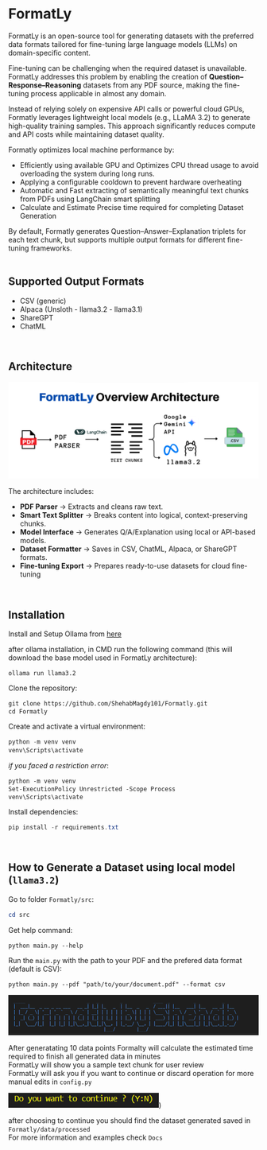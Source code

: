 # FormatLy

FormatLy is an open-source tool for generating datasets with the preferred data formats tailored for fine-tuning large language models (LLMs) on domain-specific content.

Fine-tuning can be challenging when the required dataset is unavailable. FormatLy addresses this problem by enabling the creation of **Question–Response–Reasoning** datasets from any PDF source, making the fine-tuning process applicable in almost any domain.

Instead of relying solely on expensive API calls or powerful cloud GPUs, Formatly leverages lightweight local models (e.g., LLaMA 3.2) to generate high-quality training samples. This approach significantly reduces compute and API costs while maintaining dataset quality.

Formatly optimizes local machine performance by:

- Efficiently using available GPU and Optimizes CPU thread usage to avoid overloading the system during long runs.
- Applying a configurable cooldown to prevent hardware overheating
- Automatic and Fast extracting of semantically meaningful text chunks from PDFs using LangChain smart splitting
- Calculate and Estimate Precise time required for completing Dataset Generation

By default, Formatly generates Question–Answer–Explanation triplets for each text chunk, but supports multiple output formats for different fine-tuning frameworks.
<br>
<br>

## Supported Output Formats

- CSV (generic)
- Alpaca (Unsloth - llama3.2 - llama3.1)
- ShareGPT
- ChatML
<br>



## Architecture


![alt text](docs/images/image.png)

The architecture includes:

- **PDF Parser** → Extracts and cleans raw text.
- **Smart Text Splitter** → Breaks content into logical, context-preserving chunks.
- **Model Interface** → Generates Q/A/Explanation using local or API-based models.
- **Dataset Formatter** → Saves in CSV, ChatML, Alpaca, or ShareGPT formats.
- **Fine-tuning Export** → Prepares ready-to-use datasets for cloud fine-tuning

<br>

## Installation



Install and Setup Ollama from [here](https://ollama.com/)

after ollama installation, in CMD run the following command (this will download the base model used in FormatLy architecture):

```
ollama run llama3.2
```

Clone the repository:

```
git clone https://github.com/ShehabMagdy101/Formatly.git
cd Formatly
```
Create and activate a virtual environment:

```powershell
python -m venv venv
venv\Scripts\activate
```

_if you faced a restriction error_:
```
python -m venv venv
Set-ExecutionPolicy Unrestricted -Scope Process
venv\Scripts\activate
```

Install dependencies:

```powershell
pip install -r requirements.txt
```
<br>

## How to Generate a Dataset using local model (`llama3.2`)


Go to folder `Formatly/src`:

```powershell
cd src
```

Get help command:

```
python main.py --help
```

Run the `main.py` with the path to your PDF and the prefered data format (default is CSV):

```
python main.py --pdf "path/to/your/document.pdf" --format csv
```
![alt text](docs/images/image-1.png)

After generatating 10 data points Formalty will calculate the estimated time required to finish all generated data in minutes <br>
FormatLy will show you a sample text chunk for user review <br>
FormatLy will ask you if you want to continue or discard operation for more manual edits in `config.py`

![alt text](docs/images/image-2.png))


after choosing to continue you should find the dataset generated saved in `Formatly/data/processed`
<br>
For more information and examples check `Docs`



